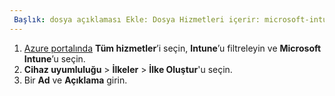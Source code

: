 ```yaml
---
 Başlık: dosya açıklaması Ekle: Dosya Hizmetleri içerir: microsoft-intune Yazar: MandiOhlinger ms.service: microsoft-intune ms.topic: ms.date içerir: 16/04/2018 ms.author: mandia MS.özel: dosya ms.collection içerir: M365 kimlik cihaz Yönetimi
---
```


1. [Azure portalında](https://portal.azure.com) **Tüm hizmetler**’i seçin, **Intune**’u filtreleyin ve **Microsoft Intune**’u seçin.
2. **Cihaz uyumluluğu** > **İlkeler** > **İlke Oluştur**'u seçin.
3. Bir **Ad** ve **Açıklama** girin.

